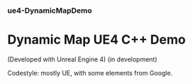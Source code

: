 ### ue4-DynamicMapDemo
# Dynamic Map UE4 C++ Demo
(Developed with Unreal Engine 4) (in development)

Codestyle: mostly UE, with some elements from Google.